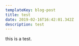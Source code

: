 ```yaml
---
templateKey: blog-post
title: test
date: 2019-02-16T16:42:01.342Z
description: test
---
```

this is a test.